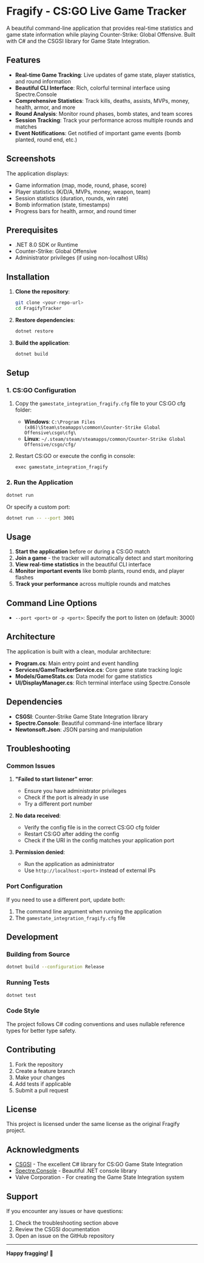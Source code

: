# Fragify - CS:GO Live Game Tracker

A beautiful command-line application that provides real-time statistics and game state information while playing Counter-Strike: Global Offensive. Built with C# and the CSGSI library for Game State Integration.

## Features

- **Real-time Game Tracking**: Live updates of game state, player statistics, and round information
- **Beautiful CLI Interface**: Rich, colorful terminal interface using Spectre.Console
- **Comprehensive Statistics**: Track kills, deaths, assists, MVPs, money, health, armor, and more
- **Round Analysis**: Monitor round phases, bomb states, and team scores
- **Session Tracking**: Track your performance across multiple rounds and matches
- **Event Notifications**: Get notified of important game events (bomb planted, round end, etc.)

## Screenshots

The application displays:
- Game information (map, mode, round, phase, score)
- Player statistics (K/D/A, MVPs, money, weapon, team)
- Session statistics (duration, rounds, win rate)
- Bomb information (state, timestamps)
- Progress bars for health, armor, and round timer

## Prerequisites

- .NET 8.0 SDK or Runtime
- Counter-Strike: Global Offensive
- Administrator privileges (if using non-localhost URIs)

## Installation

1. **Clone the repository**:
   ```bash
   git clone <your-repo-url>
   cd FragifyTracker
   ```

2. **Restore dependencies**:
   ```bash
   dotnet restore
   ```

3. **Build the application**:
   ```bash
   dotnet build
   ```

## Setup

### 1. CS:GO Configuration

1. Copy the `gamestate_integration_fragify.cfg` file to your CS:GO cfg folder:
   - **Windows**: `C:\Program Files (x86)\Steam\steamapps\common\Counter-Strike Global Offensive\csgo\cfg\`
   - **Linux**: `~/.steam/steam/steamapps/common/Counter-Strike Global Offensive/csgo/cfg/`

2. Restart CS:GO or execute the config in console:
   ```
   exec gamestate_integration_fragify
   ```

### 2. Run the Application

```bash
dotnet run
```

Or specify a custom port:
```bash
dotnet run -- --port 3001
```

## Usage

1. **Start the application** before or during a CS:GO match
2. **Join a game** - the tracker will automatically detect and start monitoring
3. **View real-time statistics** in the beautiful CLI interface
4. **Monitor important events** like bomb plants, round ends, and player flashes
5. **Track your performance** across multiple rounds and matches

## Command Line Options

- `--port <port>` or `-p <port>`: Specify the port to listen on (default: 3000)

## Architecture

The application is built with a clean, modular architecture:

- **Program.cs**: Main entry point and event handling
- **Services/GameTrackerService.cs**: Core game state tracking logic
- **Models/GameStats.cs**: Data model for game statistics
- **UI/DisplayManager.cs**: Rich terminal interface using Spectre.Console

## Dependencies

- **CSGSI**: Counter-Strike Game State Integration library
- **Spectre.Console**: Beautiful command-line interface library
- **Newtonsoft.Json**: JSON parsing and manipulation

## Troubleshooting

### Common Issues

1. **"Failed to start listener" error**:
   - Ensure you have administrator privileges
   - Check if the port is already in use
   - Try a different port number

2. **No data received**:
   - Verify the config file is in the correct CS:GO cfg folder
   - Restart CS:GO after adding the config
   - Check if the URI in the config matches your application port

3. **Permission denied**:
   - Run the application as administrator
   - Use `http://localhost:<port>` instead of external IPs

### Port Configuration

If you need to use a different port, update both:
1. The command line argument when running the application
2. The `gamestate_integration_fragify.cfg` file

## Development

### Building from Source

```bash
dotnet build --configuration Release
```

### Running Tests

```bash
dotnet test
```

### Code Style

The project follows C# coding conventions and uses nullable reference types for better type safety.

## Contributing

1. Fork the repository
2. Create a feature branch
3. Make your changes
4. Add tests if applicable
5. Submit a pull request

## License

This project is licensed under the same license as the original Fragify project.

## Acknowledgments

- [CSGSI](https://github.com/rakijah/CSGSI) - The excellent C# library for CS:GO Game State Integration
- [Spectre.Console](https://spectreconsole.net/) - Beautiful .NET console library
- Valve Corporation - For creating the Game State Integration system

## Support

If you encounter any issues or have questions:
1. Check the troubleshooting section above
2. Review the CSGSI documentation
3. Open an issue on the GitHub repository

---

**Happy fragging! 🎯**